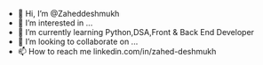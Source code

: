 - 👋 Hi, I’m @Zaheddeshmukh
- 👀 I’m interested in ...
- 🌱 I’m currently learning Python,DSA,Front & Back End Developer
- 💞️ I’m looking to collaborate on ...
- 📫 How to reach me linkedin.com/in/zahed-deshmukh

<!---
Zaheddeshmukh/Zaheddeshmukh is a ✨ special ✨ repository because its `README.md` (this file) appears on your GitHub profile.
You can click the Preview link to take a look at your changes.
--->
